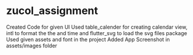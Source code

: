 # zucol_assignment

Created Code for given UI
Used table_calender for creating calendar view, intl to format the the and time and flutter_svg to load the svg files package
Used given assets and font in the project
Added App Screenshot in assets/images folder


